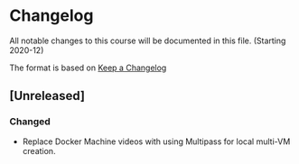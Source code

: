 # Changelog
All notable changes to this course will be documented in this file. (Starting 2020-12)

The format is based on [Keep a Changelog](https://keepachangelog.com/en/1.0.0/)

## [Unreleased]
### Changed
- Replace Docker Machine videos with using Multipass for local multi-VM creation.
